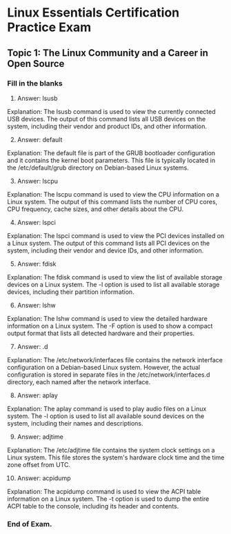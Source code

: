 <link rel="stylesheet" type="text/css" href="../../style.css">

# Linux Essentials Certification Practice Exam
## Topic 1: The Linux Community and a Career in Open Source
### Fill in the blanks

1. Answer: lsusb

Explanation: The lsusb command is used to view the currently connected USB devices. The output of this command lists all USB devices on the system, including their vendor and product IDs, and other information.

2. Answer: default

Explanation: The default file is part of the GRUB bootloader configuration and it contains the kernel boot parameters. This file is typically located in the /etc/default/grub directory on Debian-based Linux systems.

3. Answer: lscpu

Explanation: The lscpu command is used to view the CPU information on a Linux system. The output of this command lists the number of CPU cores, CPU frequency, cache sizes, and other details about the CPU.

4. Answer: lspci

Explanation: The lspci command is used to view the PCI devices installed on a Linux system. The output of this command lists all PCI devices on the system, including their vendor and device IDs, and other information.

5. Answer: fdisk

Explanation: The fdisk command is used to view the list of available storage devices on a Linux system. The -l option is used to list all available storage devices, including their partition information.

6. Answer: lshw

Explanation: The lshw command is used to view the detailed hardware information on a Linux system. The -F option is used to show a compact output format that lists all detected hardware and their properties.

7. Answer: .d

Explanation: The /etc/network/interfaces file contains the network interface configuration on a Debian-based Linux system. However, the actual configuration is stored in separate files in the /etc/network/interfaces.d directory, each named after the network interface.

8. Answer: aplay

Explanation: The aplay command is used to play audio files on a Linux system. The -l option is used to list all available sound devices on the system, including their names and descriptions.

9. Answer: adjtime

Explanation: The /etc/adjtime file contains the system clock settings on a Linux system. This file stores the system's hardware clock time and the time zone offset from UTC.

10. Answer: acpidump

Explanation: The acpidump command is used to view the ACPI table information on a Linux system. The -t option is used to dump the entire ACPI table to the console, including its header and contents.

### End of Exam.

